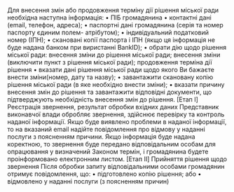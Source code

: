 Для внесення змін або продовження терміну дії рішення міської ради
необхідна наступна інформація:
• ПІБ громадянина
• контактні дані (email, телефон, адреса);
• паспортні дані громадянина (серія та номер паспорту єдиним полем-
атрібутом);
• індивідуальний податковий номер (ІПН);
• скановані копії паспорта і ІПН (якщо ця інформація не буде надана
банком при виристанні BankID);
• обрати дію щодо рішення міської ради: внесення зміни до рішення
міської ради; внесення зміни (виключити пункт з рішення міської ради);
продовження терміна дії рішення
• вказати дані рішення міської ради щодо якого Ви бажаєте внести
зміни(номер, дату та назву);
• завантажити скановану копію рішення міської ради (в яке необхідно
внести зміни);
• вказати причину внесення змін до рішення та завантажити відповідні
документи, що підтверджують необхідність внесення змін до рішення.
[Етап I] Реєстрація звернення, результат обробки вхідних даних
Представник виконавчої влади обробляє звернення, здійснює перевірку
та контроль наданої інформації. Якщо буде виявлено проблеми в наданої
інформації, то на вказаний email надійте повідомлення про відмову у наданні
послуги з поясненням причини.
Якщо інформація буде надана коректною, то звернення буде передано
відповідальним особам для опрацювання у визначений Законом термін, і
громадянина будете проінформовано електронним листом.
[Етап II] Прийняття рішення щодо звернення
Після обробки запиту відповідальними особами громадянин отримує
повідомлення, що:
• підготовлено копію рішення;
або
• відмовлено у наданні послуги (з поясненням причин)
